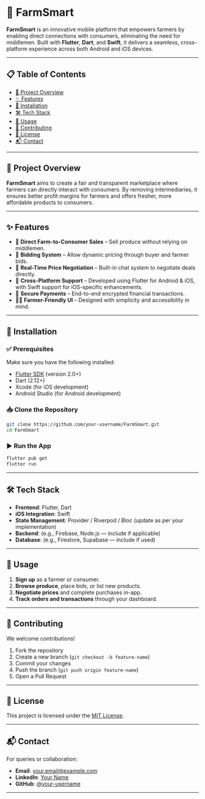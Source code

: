 
# 🌾 FarmSmart

**FarmSmart** is an innovative mobile platform that empowers farmers by enabling direct connections with consumers, eliminating the need for middlemen. Built with **Flutter**, **Dart**, and **Swift**, it delivers a seamless, cross-platform experience across both Android and iOS devices.

---

## 📋 Table of Contents

- [🚀 Project Overview](#project-overview)
- [✨ Features](#features)
- [🔧 Installation](#installation)
- [🛠️ Tech Stack](#tech-stack)
- [📱 Usage](#usage)
- [🤝 Contributing](#contributing)
- [📄 License](#license)
- [📬 Contact](#contact)

---

## 🚀 Project Overview

**FarmSmart** aims to create a fair and transparent marketplace where farmers can directly interact with consumers. By removing intermediaries, it ensures better profit margins for farmers and offers fresher, more affordable products to consumers.

---

## ✨ Features

- 🧺 **Direct Farm-to-Consumer Sales** – Sell produce without relying on middlemen.
- 🧾 **Bidding System** – Allow dynamic pricing through buyer and farmer bids.
- 💬 **Real-Time Price Negotiation** – Built-in chat system to negotiate deals directly.
- 📱 **Cross-Platform Support** – Developed using Flutter for Android & iOS, with Swift support for iOS-specific enhancements.
- 🔐 **Secure Payments** – End-to-end encrypted financial transactions.
- 👨‍🌾 **Farmer-Friendly UI** – Designed with simplicity and accessibility in mind.

---

## 🔧 Installation

### ✅ Prerequisites

Make sure you have the following installed:

- [Flutter SDK](https://flutter.dev/docs/get-started/install) (version 2.0+)
- Dart (2.12+)
- Xcode (for iOS development)
- Android Studio (for Android development)

### 📥 Clone the Repository

```bash
git clone https://github.com/your-username/FarmSmart.git
cd FarmSmart
```

### ▶️ Run the App

```bash
flutter pub get
flutter run
```

---

## 🛠️ Tech Stack

- **Frontend**: Flutter, Dart  
- **iOS Integration**: Swift  
- **State Management**: Provider / Riverpod / Bloc (update as per your implementation)  
- **Backend**: (e.g., Firebase, Node.js — include if applicable)  
- **Database**: (e.g., Firestore, Supabase — include if used)

---

## 📱 Usage

1. **Sign up** as a farmer or consumer.
2. **Browse produce**, place bids, or list new products.
3. **Negotiate prices** and complete purchases in-app.
4. **Track orders and transactions** through your dashboard.

---

## 🤝 Contributing

We welcome contributions!  
1. Fork the repository  
2. Create a new branch (`git checkout -b feature-name`)  
3. Commit your changes  
4. Push the branch (`git push origin feature-name`)  
5. Open a Pull Request

---

## 📄 License

This project is licensed under the [MIT License](LICENSE).

---

## 📬 Contact

For queries or collaboration:

- **Email**: your.email@example.com  
- **LinkedIn**: [Your Name](https://www.linkedin.com/in/yourprofile)  
- **GitHub**: [@your-username](https://github.com/your-username)

---

